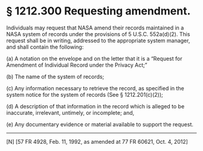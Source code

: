 # § 1212.300   Requesting amendment.

Individuals may request that NASA amend their records maintained in a NASA system of records under the provisions of 5 U.S.C. 552a(d)(2). This request shall be in writing, addressed to the appropriate system manager, and shall contain the following:


(a) A notation on the envelope and on the letter that it is a “Request for Amendment of Individual Record under the Privacy Act;”


(b) The name of the system of records;


(c) Any information necessary to retrieve the record, as specified in the system notice for the system of records (See § 1212.201(c)(2));


(d) A description of that information in the record which is alleged to be inaccurate, irrelevant, untimely, or incomplete; and,


(e) Any documentary evidence or material available to support the request.



---

[N] [57 FR 4928, Feb. 11, 1992, as amended at 77 FR 60621, Oct. 4, 2012]




